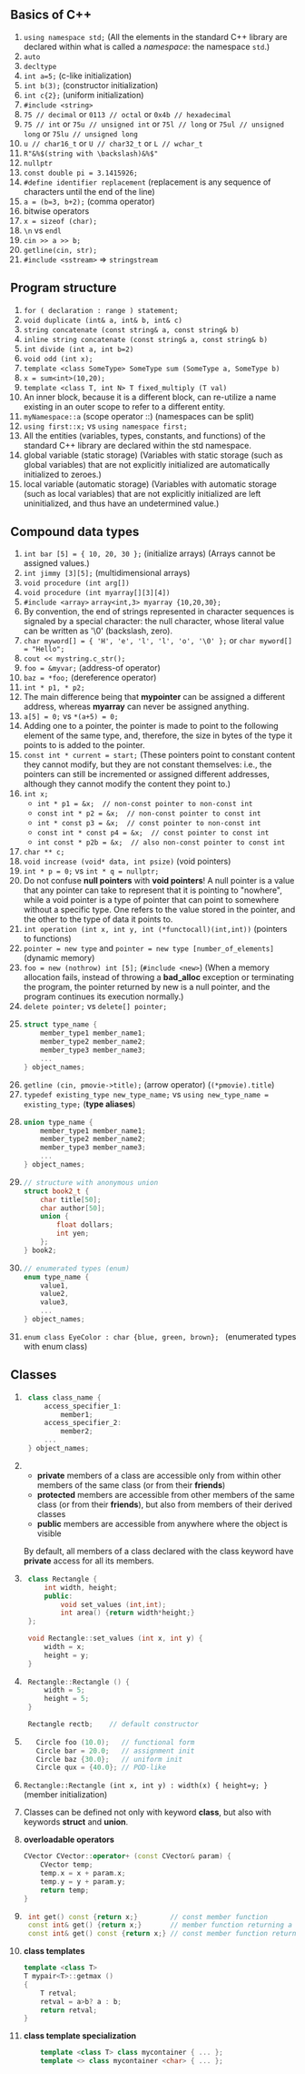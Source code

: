 ## Basics of C++
1. `using namespace std;` (All the elements in the standard C++ library are declared within what is called a *namespace*: the namespace `std`.)
2. `auto`
3. `decltype`
4. `int a=5;` (c-like initialization)
5. `int b(3);` (constructor initialization)
6. `int c{2};` (uniform initialization)
7. `#include <string>`
8. `75 // decimal` or `0113 // octal` or `0x4b // hexadecimal`
9. `75 // int` or `75u // unsigned int` or `75l // long` or `75ul // unsigned long` or `75lu // unsigned long` 
10.  `u // char16_t` or `U // char32_t` or `L // wchar_t`
11. `R"&%$(string with \backslash)&%$"`
12. `nullptr`
13. `const double pi = 3.1415926;`
14. `#define identifier replacement` (replacement is any sequence of characters until the end of the line)
15. `a = (b=3, b+2);` (comma operator)
16. bitwise operators
17. `x = sizeof (char);`
18. `\n` vs `endl`
19. `cin >> a >> b;`
20. `getline(cin, str);`
21. `#include <sstream>` => `stringstream`

## Program structure
1. `for ( declaration : range ) statement;`
2. `void duplicate (int& a, int& b, int& c)`
3. `string concatenate (const string& a, const string& b)`
4. `inline string concatenate (const string& a, const string& b)`
5. `int divide (int a, int b=2)`
6. `void odd (int x);`
7. `template <class SomeType> SomeType sum (SomeType a, SomeType b)`
8. `x = sum<int>(10,20);`
9. `template <class T, int N> T fixed_multiply (T val)`
10. An inner block, because it is a different block, can re-utilize a name existing in an outer scope to refer to a different entity.
11. `myNamespace::a` (scope operator ::) (namespaces can be split)
12. `using first::x;` vs `using namespace first;`
13. All the entities (variables, types, constants, and functions) of the standard C++ library are declared within the std namespace.
14. global variable (static storage) (Variables with static storage (such as global variables) that are not explicitly initialized are automatically initialized to zeroes.)
15. local variable (automatic storage) (Variables with automatic storage (such as local variables) that are not explicitly initialized are left uninitialized, and thus have an undetermined value.)

## Compound data types
1. `int bar [5] = { 10, 20, 30 };` (initialize arrays) (Arrays cannot be assigned values.)
2. `int jimmy [3][5];` (multidimensional arrays)
3. `void procedure (int arg[])`
4. `void procedure (int myarray[][3][4])`
5. `#include <array>` `array<int,3> myarray {10,20,30};`
6. By convention, the end of strings represented in character sequences is signaled by a special character: the null character, whose literal value can be written as '\0' (backslash, zero).
7. `char myword[] = { 'H', 'e', 'l', 'l', 'o', '\0' };` or `char myword[] = "Hello";`
8. `cout << mystring.c_str();`
9. `foo = &myvar;` (address-of operator)
10. `baz = *foo;` (dereference operator)
11. `int * p1, * p2;`
12. The main difference being that **mypointer** can be assigned a different address, whereas **myarray** can never be assigned anything.
13. `a[5] = 0;` vs `*(a+5) = 0;`
14. Adding one to a pointer, the pointer is made to point to the following element of the same type, and, therefore, the size in bytes of the type it points to is added to the pointer.
15. `const int * current = start;` (These pointers point to constant content they cannot modify, but they are not constant themselves: i.e., the pointers can still be incremented or assigned different addresses, although they cannot modify the content they point to.)
16. `int x;`
	- `int * p1 = &x;  // non-const pointer to non-const int`
	- `const int * p2 = &x;  // non-const pointer to const int`
	-  `int * const p3 = &x;  // const pointer to non-const int`
	- `const int * const p4 = &x;  // const pointer to const int`
	- `int const * p2b = &x;  // also non-const pointer to const int`
17. `char ** c;`
18. `void increase (void* data, int psize)` (void pointers)
19. `int * p = 0;` vs `int * q = nullptr;`
20. Do not confuse **null pointers** with **void pointers**! A null pointer is a value that any pointer can take to represent that it is pointing to "nowhere", while a void pointer is a type of pointer that can point to somewhere without a specific type. One refers to the value stored in the pointer, and the other to the type of data it points to.
21. `int operation (int x, int y, int (*functocall)(int,int))` (pointers to functions)
22. `pointer = new type` and `pointer = new type [number_of_elements]` (dynamic memory)
23. `foo = new (nothrow) int [5];` (`#include <new>`) (When a memory allocation fails, instead of throwing a **bad_alloc** exception or terminating the program, the pointer returned by new is a null pointer, and the program continues its execution normally.)
24. `delete pointer;` vs `delete[] pointer;`
25. ```c++
	struct type_name {
		member_type1 member_name1;
		member_type2 member_name2;
		member_type3 member_name3;
		...
	} object_names;
	```
26. `getline (cin, pmovie->title);` (arrow operator) (`(*pmovie).title`)
27. `typedef existing_type new_type_name;` vs `using new_type_name = existing_type;` (**type aliases**)
28. ```c++
	union type_name {
		member_type1 member_name1;
		member_type2 member_name2;
		member_type3 member_name3;
		...
	} object_names;
	```
29. ```c++
	// structure with anonymous union
	struct book2_t {
		char title[50];
		char author[50];
		union {
			float dollars;
			int yen;
		};
	} book2;
	```
30. ```c++
	// enumerated types (enum)
	enum type_name {
		value1,
		value2,
		value3,
		...
	} object_names;
	```
31. `enum class EyeColor : char {blue, green, brown}; ` (enumerated types with enum class)

## Classes
1. ```c++
	class class_name {
		access_specifier_1:
			member1;
		access_specifier_2:
			member2;
		...
	} object_names;
	```
2. - **private** members of a class are accessible only from within other members of the same class (or from their **friends**)
	- **protected** members are accessible from other members of the same class (or from their **friends**), but also from members of their derived classes
	- **public** members are accessible from anywhere where the object is visible
	
	By default, all members of a class declared with the class keyword have **private** access for all its members.
3. ```c++
	class Rectangle {
		int width, height;
		public:
			void set_values (int,int);
			int area() {return width*height;}
	};
	
	void Rectangle::set_values (int x, int y) {
		width = x;
		height = y;
	}
	```
4. ```c++
	Rectangle::Rectangle () {
		width = 5;
		height = 5;
	}
	
	Rectangle rectb;	// default constructor
	```
5. ```c++
	  Circle foo (10.0);   // functional form
	  Circle bar = 20.0;   // assignment init
	  Circle baz {30.0};   // uniform init
	  Circle qux = {40.0}; // POD-like
	```
6. `Rectangle::Rectangle (int x, int y) : width(x) { height=y; }` (member initialization)
7. Classes can be defined not only with keyword **class**, but also with keywords **struct** and **union**.
8. **overloadable operators**
	```c++
	CVector CVector::operator+ (const CVector& param) {
		CVector temp;
		temp.x = x + param.x;
		temp.y = y + param.y;
		return temp;
	}
	```
9. ```c++
	int get() const {return x;}        // const member function
	const int& get() {return x;}       // member function returning a const&
	const int& get() const {return x;} // const member function returning a const& 
	```
10. **class templates**
	```c++
	template <class T>
	T mypair<T>::getmax ()
	{
		T retval;
		retval = a>b? a : b;
		return retval;
	}
	```
11. **class template specialization**
	```c++
		template <class T> class mycontainer { ... };
		template <> class mycontainer <char> { ... };
	```
		
<!--stackedit_data:
eyJoaXN0b3J5IjpbLTk2MTc1NTQ3XX0=
-->